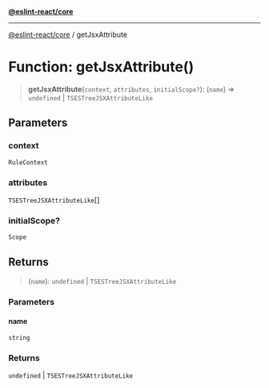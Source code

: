 [**@eslint-react/core**](../README.md)

***

[@eslint-react/core](../README.md) / getJsxAttribute

# Function: getJsxAttribute()

> **getJsxAttribute**(`context`, `attributes`, `initialScope?`): (`name`) => `undefined` \| `TSESTreeJSXAttributeLike`

## Parameters

### context

`RuleContext`

### attributes

`TSESTreeJSXAttributeLike`[]

### initialScope?

`Scope`

## Returns

> (`name`): `undefined` \| `TSESTreeJSXAttributeLike`

### Parameters

#### name

`string`

### Returns

`undefined` \| `TSESTreeJSXAttributeLike`
